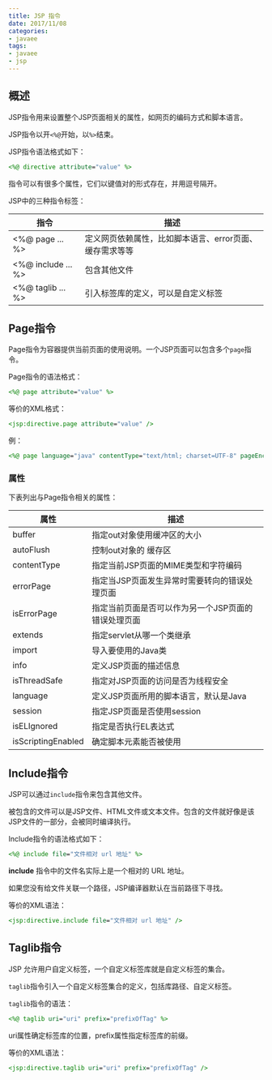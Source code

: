 ```yaml
---
title: JSP 指令
date: 2017/11/08
categories:
- javaee
tags:
- javaee
- jsp
---
```


## 概述

JSP指令用来设置整个JSP页面相关的属性，如网页的编码方式和脚本语言。

JSP指令以开`<%@`开始，以`%>`结束。

JSP指令语法格式如下：

```jsp
<%@ directive attribute="value" %>
```

指令可以有很多个属性，它们以键值对的形式存在，并用逗号隔开。

JSP中的三种指令标签：

| **指令**             | **描述**                         |
| ------------------ | ------------------------------ |
| <%@ page ... %>    | 定义网页依赖属性，比如脚本语言、error页面、缓存需求等等 |
| <%@ include ... %> | 包含其他文件                         |
| <%@ taglib ... %>  | 引入标签库的定义，可以是自定义标签              |

## Page指令

Page指令为容器提供当前页面的使用说明。一个JSP页面可以包含多个`page`指令。

Page指令的语法格式：

```jsp
<%@ page attribute="value" %>
```

等价的XML格式：

```jsp
<jsp:directive.page attribute="value" />
```

例：

```jsp
<%@ page language="java" contentType="text/html; charset=UTF-8" pageEncoding="UTF-8" %>
```

### 属性

下表列出与Page指令相关的属性：

| **属性**             | **描述**                      |
| ------------------ | --------------------------- |
| buffer             | 指定out对象使用缓冲区的大小             |
| autoFlush          | 控制out对象的 缓存区                |
| contentType        | 指定当前JSP页面的MIME类型和字符编码       |
| errorPage          | 指定当JSP页面发生异常时需要转向的错误处理页面    |
| isErrorPage        | 指定当前页面是否可以作为另一个JSP页面的错误处理页面 |
| extends            | 指定servlet从哪一个类继承            |
| import             | 导入要使用的Java类                 |
| info               | 定义JSP页面的描述信息                |
| isThreadSafe       | 指定对JSP页面的访问是否为线程安全          |
| language           | 定义JSP页面所用的脚本语言，默认是Java      |
| session            | 指定JSP页面是否使用session          |
| isELIgnored        | 指定是否执行EL表达式                 |
| isScriptingEnabled | 确定脚本元素能否被使用                 |

## Include指令

JSP可以通过`include`指令来包含其他文件。

被包含的文件可以是JSP文件、HTML文件或文本文件。包含的文件就好像是该JSP文件的一部分，会被同时编译执行。

Include指令的语法格式如下：

```jsp
<%@ include file="文件相对 url 地址" %>
```

**include** 指令中的文件名实际上是一个相对的 URL 地址。

如果您没有给文件关联一个路径，JSP编译器默认在当前路径下寻找。

等价的XML语法：

```jsp
<jsp:directive.include file="文件相对 url 地址" />
```

## Taglib指令

JSP 允许用户自定义标签，一个自定义标签库就是自定义标签的集合。

`taglib`指令引入一个自定义标签集合的定义，包括库路径、自定义标签。

`taglib`指令的语法：

```jsp
<%@ taglib uri="uri" prefix="prefixOfTag" %>
```

uri属性确定标签库的位置，prefix属性指定标签库的前缀。

等价的XML语法：

```jsp
<jsp:directive.taglib uri="uri" prefix="prefixOfTag" />
```
